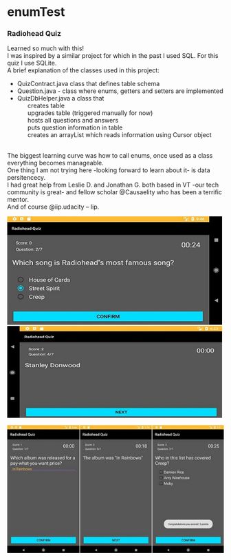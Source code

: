 # enumTest

<h3>Radiohead Quiz</h3>

Learned so much with this!
<br>I was inspired by a similar project for which in the past I used SQL. For this quiz I use SQLite.
<br>A brief explanation of the classes used in this project:
<ul><li>QuizContract.java class that defines table schema</li>
<li>Question.java - class where enums, getters and setters are implemented</li>
<li>QuizDbHelper.java a class that <ol>creates table</ol><ol>upgrades table (triggered manually for now)</ol><ol>hosts all questions and answers</ol><ol>puts question information in table</ol><ol>creates an arrayList which reads information using Cursor object</ol></li>
</ul>
<br>The biggest learning curve was how to call enums, once used as a class everything becomes manageable. 
<br>One thing I am not trying here -looking forward to learn about it- is data persitencecy. 
<br>I had great help from Leslie D. and Jonathan G. both based in VT -our tech community is great- and fellow scholar @Causaelity who has been a terrific mentor. 
<br>And of course @iip.udacity – Iip.

![preview](/images/portrait_quiz.jpg)<p>
![preview](/images/landscape_quiz_2.jpg)

